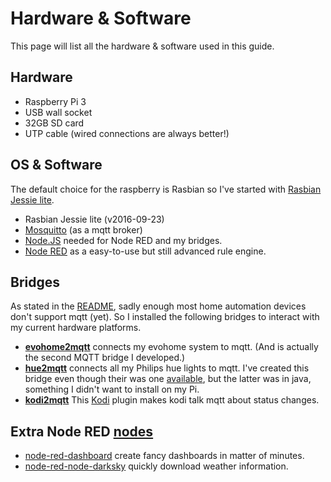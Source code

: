 # Hardware & Software

This page will list all the hardware & software used in this guide.

## Hardware

- Raspberry Pi 3
- USB wall socket
- 32GB SD card
- UTP cable (wired connections are always better!)

## OS & Software

The default choice for the raspberry is Rasbian so I've started with [Rasbian Jessie lite](https://www.raspberrypi.org/downloads/raspbian/).

- Rasbian Jessie lite (v2016-09-23)
- [Mosquitto](https://mosquitto.org) (as a mqtt broker)
- [Node.JS](https://nodejs.org/en/) needed for Node RED and my bridges.
- [Node RED](https://nodered.org) as a easy-to-use but still advanced rule engine.

## Bridges

As stated in the [README](./README.md), sadly enough most home automation devices don't support mqtt (yet). So I installed the following bridges to interact with my current hardware platforms.

- [**evohome2mqtt**](https://github.com/svrooij/evohome2mqtt) connects my evohome system to mqtt. (And is actually the second MQTT bridge I developed.)
- [**hue2mqtt**](https://github.com/svrooij/hue2mqtt) connects all my Philips hue lights to mqtt. I've created this bridge even though their was one [available](https://github.com/owagner/hue2mqtt), but the latter was in java, something I didn't want to install on my Pi.
- [**kodi2mqtt**](https://github.com/owagner/kodi2mqtt) This [Kodi](https://kodi.tv) plugin makes kodi talk mqtt about status changes.

## Extra Node RED [nodes](https://flows.nodered.org)

-  [node-red-dashboard](https://flows.nodered.org/node/node-red-dashboard) create fancy dashboards in matter of minutes.
-  [node-red-node-darksky](https://flows.nodered.org/node/node-red-node-darksky) quickly download weather information.
